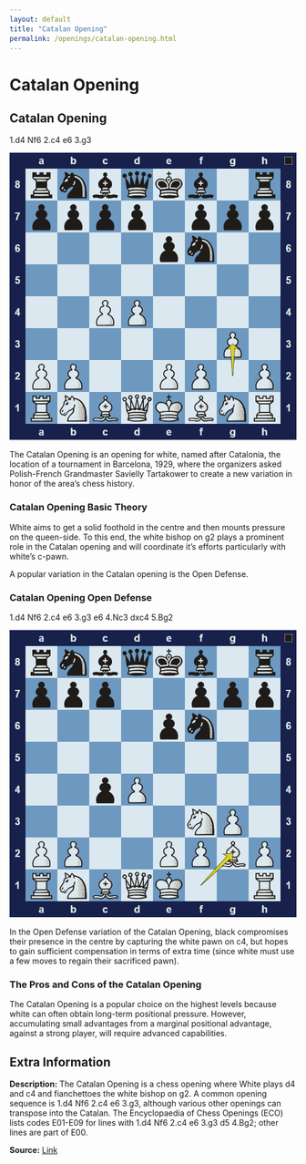 ```yaml
---
layout: default
title: "Catalan Opening"
permalink: /openings/catalan-opening.html
---
```



# Catalan Opening



## Catalan Opening

1.d4 Nf6 2.c4 e6 3.g3

![Catalan Opening](../images/catalan-opening-1.png)

The Catalan Opening is an opening for white, named after Catalonia, the location of a tournament in Barcelona, 1929, where the organizers asked Polish-French Grandmaster Savielly Tartakower to create a new variation in honor of the area’s chess history.

### Catalan Opening Basic Theory

White aims to get a solid foothold in the centre and then mounts pressure on the queen-side. To this end, the white bishop on g2 plays a prominent role in the Catalan opening and will coordinate it’s efforts particularly with white’s c-pawn.

A popular variation in the Catalan opening is the Open Defense.

### Catalan Opening Open Defense

1.d4 Nf6 2.c4 e6 3.g3 e6 4.Nc3 dxc4 5.Bg2

![Catalan Opening Open Defence](../images/catalan-opening-2.png)

In the Open Defense variation of the Catalan Opening, black compromises their presence in the centre by capturing the white pawn on c4, but hopes to gain sufficient compensation in terms of extra time (since white must use a few moves to regain their sacrificed pawn).

### The Pros and Cons of the Catalan Opening

The Catalan Opening is a popular choice on the highest levels because white can often obtain long-term positional pressure. However, accumulating small advantages from a marginal positional advantage, against a strong player, will require advanced capabilities.



## Extra Information
**Description:** The Catalan Opening is a chess opening where White plays d4 and c4 and fianchettoes the white bishop on g2. A common opening sequence is 1.d4 Nf6 2.c4 e6 3.g3, although various other openings can transpose into the Catalan. The Encyclopaedia of Chess Openings (ECO) lists codes E01-E09 for lines with 1.d4 Nf6 2.c4 e6 3.g3 d5 4.Bg2; other lines are part of E00.

**Source:** [Link](https://en.wikipedia.org/wiki/Catalan_Opening)
